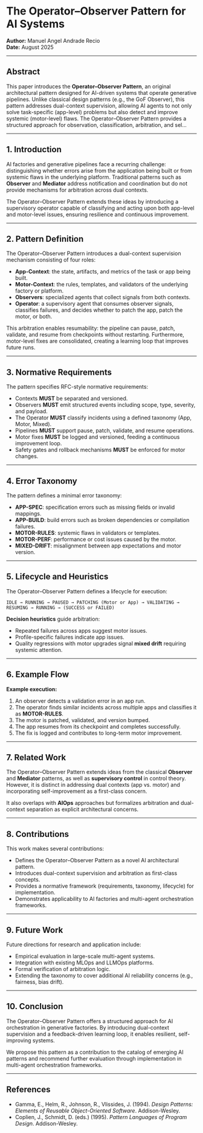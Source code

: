# The Operator–Observer Pattern for AI Systems

**Author:** Manuel Angel Andrade Recio  
**Date:** August 2025  

---

## Abstract
This paper introduces the **Operator–Observer Pattern**, an original architectural pattern designed for AI-driven systems that operate generative pipelines. Unlike classical design patterns (e.g., the GoF Observer), this pattern addresses dual-context supervision, allowing AI agents to not only solve task-specific (app-level) problems but also detect and improve systemic (motor-level) flaws. The Operator–Observer Pattern provides a structured approach for observation, classification, arbitration, and sel...

---

## 1. Introduction
AI factories and generative pipelines face a recurring challenge: distinguishing whether errors arise from the application being built or from systemic flaws in the underlying platform. Traditional patterns such as **Observer** and **Mediator** address notification and coordination but do not provide mechanisms for arbitration across dual contexts.  

The Operator–Observer Pattern extends these ideas by introducing a supervisory operator capable of classifying and acting upon both app-level and motor-level issues, ensuring resilience and continuous improvement.

---

## 2. Pattern Definition
The Operator–Observer Pattern introduces a dual-context supervision mechanism consisting of four roles:

- **App-Context**: the state, artifacts, and metrics of the task or app being built.  
- **Motor-Context**: the rules, templates, and validators of the underlying factory or platform.  
- **Observers**: specialized agents that collect signals from both contexts.  
- **Operator**: a supervisory agent that consumes observer signals, classifies failures, and decides whether to patch the app, patch the motor, or both.  

This arbitration enables resumability: the pipeline can pause, patch, validate, and resume from checkpoints without restarting. Furthermore, motor-level fixes are consolidated, creating a learning loop that improves future runs.

---

## 3. Normative Requirements
The pattern specifies RFC-style normative requirements:

- Contexts **MUST** be separated and versioned.  
- Observers **MUST** emit structured events including scope, type, severity, and payload.  
- The Operator **MUST** classify incidents using a defined taxonomy (App, Motor, Mixed).  
- Pipelines **MUST** support pause, patch, validate, and resume operations.  
- Motor fixes **MUST** be logged and versioned, feeding a continuous improvement loop.  
- Safety gates and rollback mechanisms **MUST** be enforced for motor changes.  

---

## 4. Error Taxonomy
The pattern defines a minimal error taxonomy:

- **APP-SPEC**: specification errors such as missing fields or invalid mappings.  
- **APP-BUILD**: build errors such as broken dependencies or compilation failures.  
- **MOTOR-RULES**: systemic flaws in validators or templates.  
- **MOTOR-PERF**: performance or cost issues caused by the motor.  
- **MIXED-DRIFT**: misalignment between app expectations and motor version.  

---

## 5. Lifecycle and Heuristics
The Operator–Observer Pattern defines a lifecycle for execution:

```
IDLE → RUNNING → PAUSED → PATCHING (Motor or App) → VALIDATING → RESUMING → RUNNING → (SUCCESS or FAILED)
```

**Decision heuristics** guide arbitration:  
- Repeated failures across apps suggest motor issues.  
- Profile-specific failures indicate app issues.  
- Quality regressions with motor upgrades signal **mixed drift** requiring systemic attention.  

---

## 6. Example Flow
**Example execution:**

1. An observer detects a validation error in an app run.  
2. The operator finds similar incidents across multiple apps and classifies it as **MOTOR-RULES**.  
3. The motor is patched, validated, and version bumped.  
4. The app resumes from its checkpoint and completes successfully.  
5. The fix is logged and contributes to long-term motor improvement.  

---

## 7. Related Work
The Operator–Observer Pattern extends ideas from the classical **Observer** and **Mediator** patterns, as well as **supervisory control** in control theory. However, it is distinct in addressing dual contexts (app vs. motor) and incorporating self-improvement as a first-class concern.  

It also overlaps with **AIOps** approaches but formalizes arbitration and dual-context separation as explicit architectural concerns.

---

## 8. Contributions
This work makes several contributions:

- Defines the Operator–Observer Pattern as a novel AI architectural pattern.  
- Introduces dual-context supervision and arbitration as first-class concepts.  
- Provides a normative framework (requirements, taxonomy, lifecycle) for implementation.  
- Demonstrates applicability to AI factories and multi-agent orchestration frameworks.  

---

## 9. Future Work
Future directions for research and application include:

- Empirical evaluation in large-scale multi-agent systems.  
- Integration with existing MLOps and LLMOps platforms.  
- Formal verification of arbitration logic.  
- Extending the taxonomy to cover additional AI reliability concerns (e.g., fairness, bias drift).  

---

## 10. Conclusion
The Operator–Observer Pattern offers a structured approach for AI orchestration in generative factories. By introducing dual-context supervision and a feedback-driven learning loop, it enables resilient, self-improving systems.  

We propose this pattern as a contribution to the catalog of emerging AI patterns and recommend further evaluation through implementation in multi-agent orchestration frameworks.

---

## References
- Gamma, E., Helm, R., Johnson, R., Vlissides, J. (1994). *Design Patterns: Elements of Reusable Object-Oriented Software*. Addison-Wesley.  
- Coplien, J., Schmidt, D. (eds.) (1995). *Pattern Languages of Program Design*. Addison-Wesley.  
